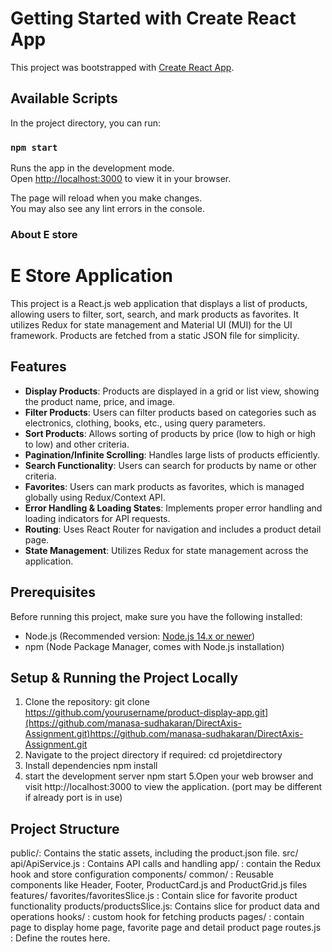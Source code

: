 # Getting Started with Create React App

This project was bootstrapped with [Create React App](https://github.com/facebook/create-react-app).

## Available Scripts

In the project directory, you can run:

### `npm start`

Runs the app in the development mode.\
Open [http://localhost:3000](http://localhost:3000) to view it in your browser.

The page will reload when you make changes.\
You may also see any lint errors in the console.

### About E store

# E Store Application

This project is a React.js web application that displays a list of products, allowing users to filter, sort, search, and mark products as favorites. It utilizes Redux for state management and Material UI (MUI) for the UI framework. Products are fetched from a static JSON file for simplicity.

## Features

- **Display Products**: Products are displayed in a grid or list view, showing the product name, price, and image.
- **Filter Products**: Users can filter products based on categories such as electronics, clothing, books, etc., using query parameters.
- **Sort Products**: Allows sorting of products by price (low to high or high to low) and other criteria.
- **Pagination/Infinite Scrolling**: Handles large lists of products efficiently.
- **Search Functionality**: Users can search for products by name or other criteria.
- **Favorites**: Users can mark products as favorites, which is managed globally using Redux/Context API.
- **Error Handling & Loading States**: Implements proper error handling and loading indicators for API requests.
- **Routing**: Uses React Router for navigation and includes a product detail page.
- **State Management**: Utilizes Redux for state management across the application.

## Prerequisites

Before running this project, make sure you have the following installed:
- Node.js (Recommended version: [Node.js 14.x or newer](https://nodejs.org/))
- npm (Node Package Manager, comes with Node.js installation)

## Setup & Running the Project Locally

1. Clone the repository:
   git clone https://github.com/yourusername/product-display-app.git](https://github.com/manasa-sudhakaran/DirectAxis-Assignment.git)https://github.com/manasa-sudhakaran/DirectAxis-Assignment.git
2. Navigate to the project directory if required:
   cd projetdirectory
3. Install dependencies
   npm install
4. start the development server
   npm start
5.Open your web browser and visit http://localhost:3000 to view the application. (port may be different if already port is in use)

## Project Structure
public/: Contains the static assets, including the product.json file.
src/
  api/ApiService.js : Contains API calls and handling
  app/ : contain the Redux hook and store configuration
  components/
    common/ : Reusable components like Header, Footer, 
    ProductCard.js and ProductGrid.js files
  features/
    favorites/favoritesSlice.js : Contain slice for favorite product functionality
    products/productsSlice.js: Contains slice for product data and operations
  hooks/ : custom hook for fetching products
  pages/ : contain page to display home page, favorite page and detail product page
routes.js : Define the routes here. 


  
